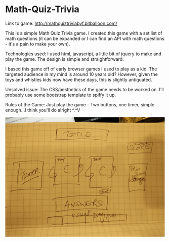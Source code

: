 # Math-Quiz-Trivia

Link to game: http://mathquiztriviabyf.bitballoon.com/

This is a simple Math Quiz Trivia game. I created this game with a set list of math questions (it can be expanded or I can find an API with math questions - it's a pain to make your own). 

Technologies used: I used html, javascript, a little bit of jquery to make and play the game. The design is simple and straightforward. 

I based this game off of early browser games I used to play as a kid. The targeted audience in my mind is around 10 years old? However, given the toys and whistles kids now have these days, this is slightly antiquated. 

Unsolved issue: The CSS/aesthetics of the game needs to be worked on. I'll probably use some bootstrap template to spiffy it up.

Rules of the Game:
Just play the game - Two buttons, one timer, simple enough...I think you'll do alright ^.^V

![alt tag](https://github.com/byfyang/Math-Quiz-Trivia/blob/master/IMG_20160520_103957.jpg)
